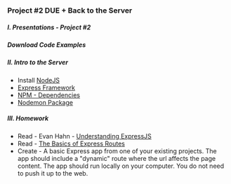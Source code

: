 ### Project #2 DUE + Back to the Server

##### I. Presentations - Project #2

##### Download Code Examples

##### II. Intro to the Server
* Install [NodeJS](http://nodejs.org/)
* [Express Framework](http://expressjs.com/)
* [NPM - Dependencies](https://www.npmjs.org/doc/files/package.json.html#dependencies)
* [Nodemon Package](http://nodemon.io/)

##### III. Homework
* Read - Evan Hahn - [Understanding ExpressJS](http://evanhahn.com/understanding-express/)
* Read - [The Basics of Express Routes](http://flippinawesome.org/2014/04/07/the-basics-of-express-routes/)
* Create - A basic Express app from one of your existing projects. The app should include a "dynamic" route where the url affects the page content. The app should run locally on your computer. You do not need to push it up to the web.